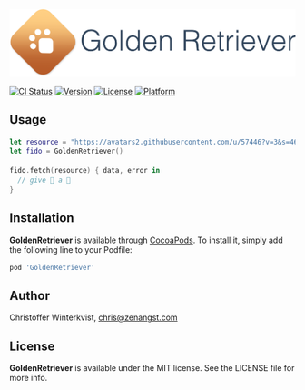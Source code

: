 ![GoldenRetriever logo](https://raw.githubusercontent.com/zenangst/GoldenRetriever/master/Images/logo.png)

[![CI Status](http://img.shields.io/travis/zenangst/GoldenRetriever.svg?style=flat)](https://travis-ci.org/zenangst/GoldenRetriever)
[![Version](https://img.shields.io/cocoapods/v/GoldenRetriever.svg?style=flat)](http://cocoadocs.org/docsets/GoldenRetriever)
[![License](https://img.shields.io/cocoapods/l/GoldenRetriever.svg?style=flat)](http://cocoadocs.org/docsets/GoldenRetriever)
[![Platform](https://img.shields.io/cocoapods/p/GoldenRetriever.svg?style=flat)](http://cocoadocs.org/docsets/GoldenRetriever)

## Usage

```swift
let resource = "https://avatars2.githubusercontent.com/u/57446?v=3&s=460"
let fido = GoldenRetriever()

fido.fetch(resource) { data, error in
  // give 🐶 a 🍬
}
```

## Installation

**GoldenRetriever** is available through [CocoaPods](http://cocoapods.org). To install
it, simply add the following line to your Podfile:

```ruby
pod 'GoldenRetriever'
```

## Author

Christoffer Winterkvist, chris@zenangst.com

## License

**GoldenRetriever** is available under the MIT license. See the LICENSE file for more info.
